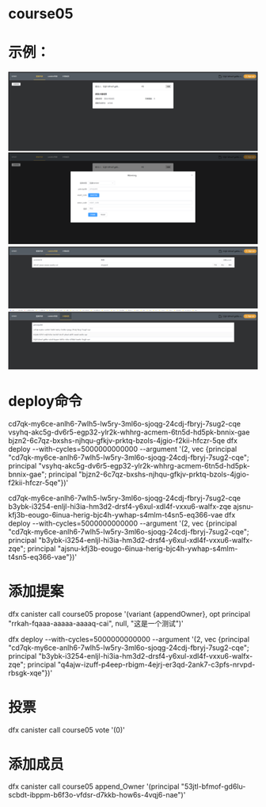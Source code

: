 # course05

# 示例：
![图片](img/1.png)
![图片](img/2.png)
![图片](img/3.png)
![图片](img/4.png)
# deploy命令
cd7qk-my6ce-anlh6-7wlh5-lw5ry-3ml6o-sjoqg-24cdj-fbryj-7sug2-cqe
vsyhq-akc5g-dv6r5-egp32-ylr2k-whhrg-acmem-6tn5d-hd5pk-bnnix-gae
bjzn2-6c7qz-bxshs-njhqu-gfkjv-prktq-bzols-4jgio-f2kii-hfczr-5qe
dfx deploy --with-cycles=5000000000000 --argument '(2, vec {principal "cd7qk-my6ce-anlh6-7wlh5-lw5ry-3ml6o-sjoqg-24cdj-fbryj-7sug2-cqe"; principal "vsyhq-akc5g-dv6r5-egp32-ylr2k-whhrg-acmem-6tn5d-hd5pk-bnnix-gae"; principal "bjzn2-6c7qz-bxshs-njhqu-gfkjv-prktq-bzols-4jgio-f2kii-hfczr-5qe"})'

cd7qk-my6ce-anlh6-7wlh5-lw5ry-3ml6o-sjoqg-24cdj-fbryj-7sug2-cqe
b3ybk-i3254-enljl-hi3ia-hm3d2-drsf4-y6xul-xdl4f-vxxu6-walfx-zqe
ajsnu-kfj3b-eougo-6inua-herig-bjc4h-ywhap-s4mlm-t4sn5-eq366-vae
dfx deploy --with-cycles=5000000000000 --argument '(2, vec {principal "cd7qk-my6ce-anlh6-7wlh5-lw5ry-3ml6o-sjoqg-24cdj-fbryj-7sug2-cqe"; principal "b3ybk-i3254-enljl-hi3ia-hm3d2-drsf4-y6xul-xdl4f-vxxu6-walfx-zqe"; principal "ajsnu-kfj3b-eougo-6inua-herig-bjc4h-ywhap-s4mlm-t4sn5-eq366-vae"})'
# 添加提案
dfx canister call course05 propose '(variant {appendOwner}, opt principal "rrkah-fqaaa-aaaaa-aaaaq-cai", null, "这是一个测试")'

dfx deploy --with-cycles=5000000000000 --argument '(2, vec {principal "cd7qk-my6ce-anlh6-7wlh5-lw5ry-3ml6o-sjoqg-24cdj-fbryj-7sug2-cqe"; principal "b3ybk-i3254-enljl-hi3ia-hm3d2-drsf4-y6xul-xdl4f-vxxu6-walfx-zqe"; principal "q4ajw-izuff-p4eep-rbigm-4ejrj-er3qd-2ank7-c3pfs-nrvpd-rbsgk-xqe"})'
# 投票
dfx canister call course05 vote '(0)'
# 添加成员
dfx canister call course05 append_Owner '(principal "53jtl-bfmof-gd6lu-scbdt-ibppm-b6f3o-vfdsr-d7kkb-how6s-4vqj6-nae")'